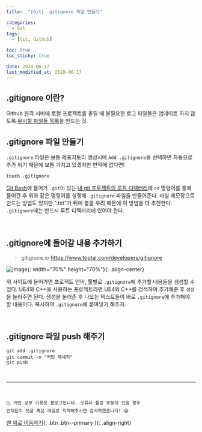 ```yaml
---
title:  "[Git] .gitignore 파일 만들기" 

categories:
  - Git
tags:
  - [Git, Github]

toc: true
toc_sticky: true

date: 2020-06-17
last_modified_at: 2020-06-17
---
```


## .gitignore 이란?
Github 원격 서버에 로컬 프로젝트를 올릴 때 불필요한 로그 파일들은 업데이트 하지 않도록 <u>무시할 파일들 목록</u>을 만드는 것.

## .gitignore 파일 만들기

`.gitignore` 파일은 보통 레포지토리 생성시에 `Add .gitignore`을 선택하면 자동으로 추가 되기 때문에 보통 가지고 있겠지만 만약에 없다면!

```
touch .gitignore
```

<u>Git Bash</u>에 들어가 `.git`이 있는 <u>내 git 프로젝트의 루트 디렉터리</u>에 `cd` 명령어를 통해 들어간 후 위와 같은 명령어를 실행해 `.gitignore` 파일을 만들어준다. 사실 메모장으로 만드는 방법도 있지만 ".txt"가 뒤에 붙을 우려 때문에 이 방법을 더 추천한다. `.gitignore`에는 반드시 루트 디렉터리에 있어야 한다. 

<br>

## .gitignore에 들어갈 내용 추가하기

> gitignore.io <https://www.toptal.com/developers/gitignore>

![image](https://user-images.githubusercontent.com/42318591/84847138-5880cc00-b08b-11ea-9a3b-96fc003b51e8.png){: width="70%" height="70%"}{: .align-center}


위 사이트에 들어가면 프로젝트 언어, 툴별로 `.gitignore`에 추가할 내용들을 생성할 수 있다. UE4와 C++을 사용하는 프로젝트라면 UE4와 C++를 검색하여 추가해준 후 `생성`을 눌러주면 된다. 생성을 눌러준 후 나오는 텍스트들이 바로 `.gitignore`에 추가해야 할 내용이다. 복사하여 `.gitignore`에 붙여넣기 해주자.

<br>

## .gitignore 파일 push 해주기

```
git add .gitignore
git commit -m "커밋 메세지"
git push
```

<br>

***
<br>

    🌜 개인 공부 기록용 블로그입니다. 오류나 틀린 부분이 있을 경우 
    언제든지 댓글 혹은 메일로 지적해주시면 감사하겠습니다! 😄

[맨 위로 이동하기](#){: .btn .btn--primary }{: .align-right}
